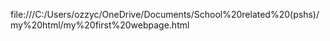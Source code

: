 file:///C:/Users/ozzyc/OneDrive/Documents/School%20related%20(pshs)/my%20html/my%20first%20webpage.html
